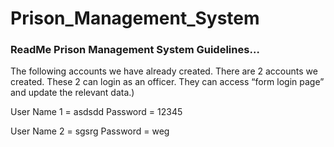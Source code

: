 # Prison_Management_System

### ReadMe Prison Management System Guidelines…

 The following accounts we have already created. There are 2 accounts we created. These 2 can login as an officer. They can access “form login page” and update the relevant data.) 
 
 User Name 1 = asdsdd            Password = 12345

 User Name 2 = sgsrg             Password = weg
